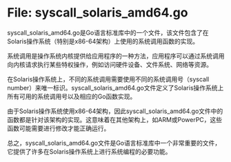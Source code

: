 # File: syscall_solaris_amd64.go

syscall_solaris_amd64.go是Go语言标准库中的一个文件，该文件包含了在Solaris操作系统（特别是x86-64架构）上使用的系统调用函数的实现。

系统调用是操作系统内核提供给应用程序的一种方法，应用程序可以通过系统调用向内核请求执行某些特权操作，例如访问硬件设备、文件系统、网络等资源。

在Solaris操作系统上，不同的系统调用需要使用不同的系统调用号（syscall number）来唯一标识。syscall_solaris_amd64.go文件定义了Solaris操作系统上所有可用的系统调用号以及相应的Go函数实现。

由于Solaris操作系统使用x86-64架构，因此syscall_solaris_amd64.go文件中的函数都是针对该架构的实现。这意味着在其他架构上，如ARM或PowerPC，这些函数可能需要进行修改才能正确运行。

总之，syscall_solaris_amd64.go文件是Go语言标准库中一个非常重要的文件，它提供了许多在Solaris操作系统上进行系统编程的必要功能。

